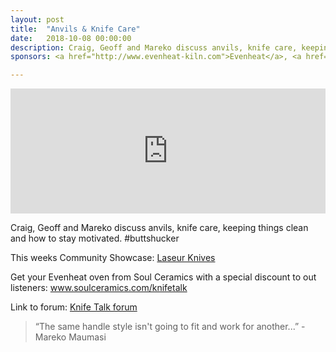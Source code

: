 ```yaml
---
layout: post
title:  "Anvils & Knife Care"
date:   2018-10-08 00:00:00
description: Craig, Geoff and Mareko discuss anvils, knife care, keeping things clean and how to stay motivated. #buttshucker 
sponsors: <a href="http://www.evenheat-kiln.com">Evenheat</a>, <a href="https://www.soulceramics.com/knifetalk">Soul Ceamics</a>  

---
```


<iframe frameborder='0' height='200px' scrolling='no' seamless src='https://embed.simplecast.com/ed28104e?color=f5f5f5' width='100%'></iframe>

Craig, Geoff and Mareko discuss anvils, knife care, keeping things clean and how to stay motivated. #buttshucker 

This weeks Community Showcase:  <a href="https://www.instagram.com/laseurknives/">Laseur Knives</a>  

Get your Evenheat oven from Soul Ceramics with a special discount to out listeners: <a href="https://www.soulceramics.com/knifetalk"> www.soulceramics.com/knifetalk</a>  

Link to forum: <a href="http://forum.knifetalk.net">Knife Talk forum</a>  




 


<blockquote class="largeQuote">“The same handle style isn't going to fit and work for another...” - Mareko Maumasi</blockquote>



